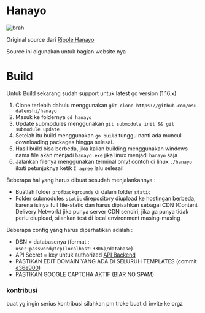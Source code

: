 # Hanayo
![brah](https://github.com/osu-datenshi/hanayo/actions/workflows/buildtesting.yml/badge.svg?branch=master)

Original source dari [Ripple Hanayo](https://github.com/osuripple/hanayo)

Source ini digunakan untuk bagian website nya

# Build
Untuk Build sekarang sudah support untuk latest go version (1.16.x)
1. Clone terlebih dahulu menggunakan `git clone https://github.com/osu-datenshi/hanayo` 
2. Masuk ke foldernya `cd hanayo`
3. Update submodules menggunakan `git submodule init && git submodule update`
4. Setelah itu build menggunakan `go build` tunggu nanti ada muncul downloading packages hingga selesai.
5. Hasil build bisa berbeda, jika kalian building menggunakan windows nama file akan menjadi `hanayo.exe` jika linux menjadi `hanayo` saja
6. Jalankan filenya menggunakan terminal only! contoh di linux `./hanayo` ikuti petunjuknya ketik `I agree` lalu selesai!

Beberapa hal yang harus dibuat sesudah menjalankannya :
- Buatlah folder `profbackgrounds` di dalam folder `static`
- Folder submodules `static` direpository diupload ke hostingan berbeda, karena isinya full file-static dan harus dipisahkan sebagai CDN (Content Delivery Network) jika punya server CDN sendiri, jika ga punya tidak perlu diupload, silahkan test di local environment masing-masing

Beberapa config yang harus diperhatikan adalah :
- DSN = databasenya (format : `user:password@tcp(localhost:3306)/database`)
- API Secret = key untuk authorized [API Backend](https://github.com/osu-datenshi/api)
- PASTIKAN EDIT DOMAIN YANG ADA DI SELURUH TEMPLATES (commit [e36e900](https://github.com/osu-datenshi/hanayo/commit/acd44a52ce6df3228984ea5ccd41c4b155ac31e1))
- PASTIKAN GOOGLE CAPTCHA AKTIF (BIAR NO SPAM)

### kontribusi

buat yg ingin serius kontribusi silahkan pm troke buat di invite ke orgz
